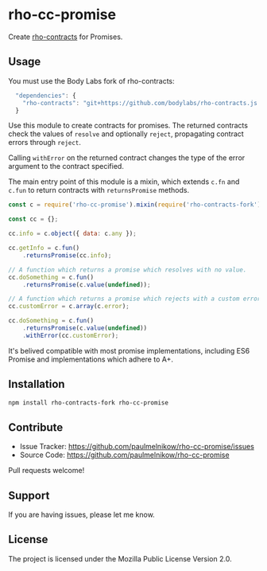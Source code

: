 rho-cc-promise
==============

Create [rho-contracts][] for Promises.

[rho-contracts]: https://github.com/bodylabs/rho-contracts.js


Usage
-----

You must use the Body Labs fork of rho-contracts:
```js
  "dependencies": {
    "rho-contracts": "git+https://github.com/bodylabs/rho-contracts.js.git#1.2.2"
  }
```

Use this module to create contracts for promises. The returned contracts check
the values of `resolve` and optionally `reject`, propagating contract errors
through `reject`.

Calling `withError` on the returned contract changes the type of the error
argument to the contract specified.

The main entry point of this module is a mixin, which extends `c.fn` and `c.fun`
to return contracts with `returnsPromise` methods.

```js
const c = require('rho-cc-promise').mixin(require('rho-contracts-fork'));

const cc = {};

cc.info = c.object({ data: c.any });

cc.getInfo = c.fun()
    .returnsPromise(cc.info);

// A function which returns a promise which resolves with no value.
cc.doSomething = c.fun()
    .returnsPromise(c.value(undefined));

// A function which returns a promise which rejects with a custom error type.
cc.customError = c.array(c.error);

cc.doSomething = c.fun()
    .returnsPromise(c.value(undefined))
    .withError(cc.customError);
```

It's belived compatible with most promise implementations, including ES6
Promise and implementations which adhere to A+.


Installation
------------

```sh
npm install rho-contracts-fork rho-cc-promise
```


Contribute
----------

- Issue Tracker: https://github.com/paulmelnikow/rho-cc-promise/issues
- Source Code: https://github.com/paulmelnikow/rho-cc-promise

Pull requests welcome!


Support
-------

If you are having issues, please let me know.


License
-------

The project is licensed under the Mozilla Public License Version 2.0.
